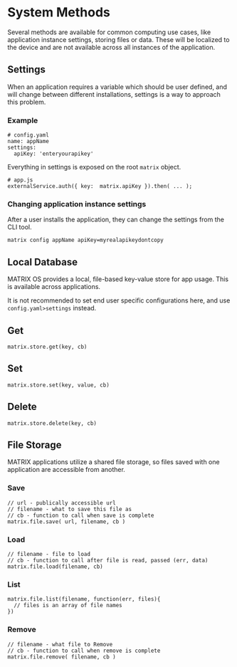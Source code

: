 # System Methods
Several methods are available for common computing use cases, like application instance settings, storing files or data. These will be localized to the device and are not available across all instances of the application.

## Settings

When an application requires a variable which should be user defined, and will change between different installations, settings is a way to approach this problem.

### Example
```
# config.yaml
name: appName
settings:
  apiKey: 'enteryourapikey'
```

Everything in settings is exposed on the root `matrix` object.
```
# app.js
externalService.auth({ key:  matrix.apiKey }).then( ... );
```

### Changing application instance settings
After a user installs the application, they can change the settings from the CLI tool.

`matrix config appName apiKey=myrealapikeydontcopy`



## Local Database

MATRIX OS provides a local, file-based key-value store for app usage. This is available across applications.

It is not recommended to set end user specific configurations here, and use `config.yaml>settings` instead.

## Get
```
matrix.store.get(key, cb)
```

## Set
```
matrix.store.set(key, value, cb)
```

## Delete
```
matrix.store.delete(key, cb)
```

## File Storage

MATRIX applications utilize a shared file storage, so files saved with one application are accessible from another.

### Save
```
// url - publically accessible url
// filename - what to save this file as
// cb - function to call when save is complete
matrix.file.save( url, filename, cb )
```

### Load
```
// filename - file to load
// cb - function to call after file is read, passed (err, data)
matrix.file.load(filename, cb)
```

### List
```
matrix.file.list(filename, function(err, files){
  // files is an array of file names
})
```

### Remove
```
// filename - what file to Remove
// cb - function to call when remove is complete
matrix.file.remove( filename, cb )
```
